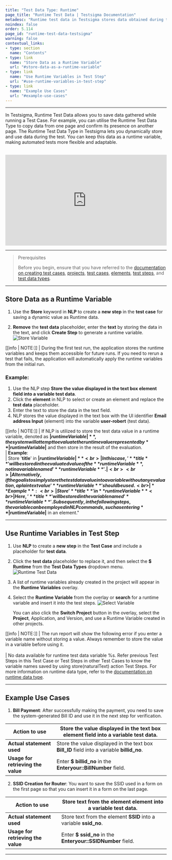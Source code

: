 ```yaml
---
title: "Test Data Type: Runtime"
page_title: "Runtime Test Data | Testsigma Documentation"
metadesc: "Runtime test data in Testsigma stores data obtained during the execution of Test Cases. Learn how to store runtime test data with example use cases."
noindex: false
order: 5.114
page_id: "runtime-test-data-testsigma"
warning: false
contextual_links:
- type: section
  name: "Contents"
- type: link
  name: "Store Data as a Runtime Variable"
  url: "#store-data-as-a-runtime-variable"
- type: link
  name: "Use Runtime Variables in Test Step"
  url: "#use-runtime-variables-in-test-step"
- type: link
  name: "Example Use Cases"
  url: "#example-use-cases"  
---
```


---

In Testsigma, Runtime Test Data allows you to save data gathered while running a Test Case. For example, you can utilise the Runtime Test Data Type to copy data from one page and confirm its presence on another page. The Runtime Test Data Type in Testsigma lets you dynamically store and use data during the test. You can keep this data as a runtime variable, making automated tests more flexible and adaptable.


<br>

<div style="position: relative; padding-bottom: 56.25%; height: 0; overflow: hidden;">
  <iframe src="https://s3.amazonaws.com/static-docs.testsigma.com/new_images/projects/New_Doc_Videos/Using_Runtime_Test_Data.mp4" 
          style="position: absolute; top: 0; left: 0; width: 100%; height: 100%; border: 0;" 
          allowfullscreen>
  </iframe>
</div>



---
> <p id="prerequisites">Prerequisites</p>
>
> Before you begin, ensure that you have referred to the [documentation on creating test cases](https://testsigma.com/docs/test-cases/manage/add-edit-delete/#create-test-case), [projects](https://testsigma.com/docs/projects/overview/), [test cases](https://testsigma.com/docs/test-cases/manage/add-edit-delete/#creating-a-test-case), [elements](https://testsigma.com/docs/elements/overview/), [test steps](https://testsigma.com/docs/test-cases/step-types/natural-language/), and [test data types](https://testsigma.com/docs/test-data/types/overview/).

---

## **Store Data as a Runtime Variable**

1. Use the **Store** keyword in **NLP** to create a **new step** in the **test case** for saving a dynamic value as Runtime data.
   
2. **Remove** the **test data** placeholder, enter the **text** by storing the data in the text, and click **Create Step** to generate a runtime variable.
   ![Store Variable](https://s3.amazonaws.com/static-docs.testsigma.com/new_images/projects/Updated_Doc_Images/Store_Variable.png)

[[info | NOTE:]]
| During the first test run, the application stores the runtime variables and keeps them accessible for future runs. If you need to rerun a test that fails, the application will automatically apply the runtime variables from the initial run.


### **Example:**

1. Use the NLP step **Store the value displayed in the text box element field into a variable test data**.
2. Click the **element** in NLP to select or create an element and replace the **test data** placeholder.
3. Enter the text to store the data in the text field.
4. NLP stores the value displayed in the text box with the UI identifier **Email address Input** (element) into the variable **user-robert** (test data).

[[info | NOTE:]]
| If NLP is utilized to store the test data value in a runtime variable, denoted as **$|runtimeVariable|**, the system will attempt to evaluate the runtime value represented by **$|runtimeVariable|** and then store in the result of the evaluation.<br>
| **Example**: <br>
| Store '**title**' in **$|runtimeVariable|** <br>
| In this case, '**title**' will be stored in the evaluated value of the **runtimeVariable**, not in a variable named '**runtimeVariable**'.
| <br><br>
| Alternatively, if the goal is to simply store the test data value into a variable without any evaluation, a plain text value '**runtimeVariable**' should be used.<br>
| **Example**:<br>
| Store '**title**' in **runtimeVariable**<br>
| Here, '**title**' will be stored in the variable named '**runtimeVariable**'. Subsequently, in the following steps, the variable can be employed in NLP commands, such as entering **$|runtimeVariable|** in an element."

---

## **Use Runtime Variables in Test Step**

1. Use **NLP** to create a **new step** in the **Test Case** and include a placeholder for **test data**.
   
2. Click the **test data** placeholder to replace it, and then select the **$ Runtime** from the **Test Data Types** dropdown menu.
   ![Runtime Test Data](https://s3.amazonaws.com/static-docs.testsigma.com/new_images/projects/Updated_Doc_Images/Runtime_Test_Data_Type.png)
  
3. A list of runtime variables already created in the project will appear in the **Runtime Variables** overlay.

4. Select the **Runtime Variable** from the overlay or **search** for a runtime variable and insert it into the test steps. 
   ![Select Variable](https://s3.amazonaws.com/static-docs.testsigma.com/new_images/projects/Updated_Doc_Images/Runtime_Variable_Overlay.png)

   You can also click the **Switch Project** button in the overlay, select the **Project**, Application, and Version, and use a Runtime Variable created in other projects. 
  
[[info | NOTE:]]
| The run report will show the following error if you enter a variable name without storing a value. Always remember to store the value in a variable before using it. <br><br>
| No data available for runtime test data variable %s. Refer previous Test Steps in this Test Case or Test Steps in other Test Cases to know the variable names saved by using store(naturalText) action Test Steps. For more information on runtime data type, refer to the [documentation on runtime data type](https://testsigma.com/docs/test-data/types/runtime/). 

---

## **Example Use Cases**

1. **Bill Payment**: After successfully making the payment, you need to save the system-generated Bill ID and use it in the next step for verification.

|Action to use|Store the value displayed in the text box element field into a variable test data.|
|---|---|
|**Actual statement used**|Store the value displayed in the text box **Bill_ID** field into a variable **billid_no**.|
|**Usage for retrieving the value**|Enter **$ billid_no** in the **Enteryour::BillNumber** field.|

2. **SSID Creation for Router**: You want to save the SSID used in a form on the first page so that you can insert it in a form on the last page.

|Action to use|Store text from the element element into a variable test data.|
|---|---|
|**Actual statement used**|Store text from the element **SSID** into a variable **ssid_no**.|
|**Usage for retrieving the value**|Enter **$ ssid_no** in the **Enteryour::SSIDNumber** field.|

---
